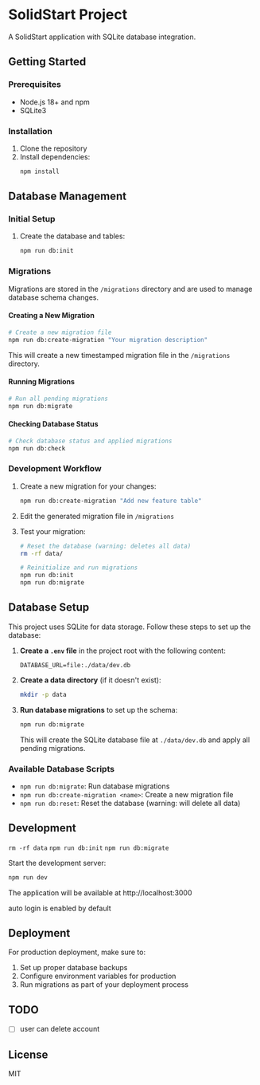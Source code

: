 # SolidStart Project

A SolidStart application with SQLite database integration.

## Getting Started

### Prerequisites

- Node.js 18+ and npm
- SQLite3

### Installation

1. Clone the repository
2. Install dependencies:
   ```bash
   npm install
   ```

## Database Management

### Initial Setup

1. Create the database and tables:
   ```bash
   npm run db:init
   ```

### Migrations

Migrations are stored in the `/migrations` directory and are used to manage database schema changes.

#### Creating a New Migration

```bash
# Create a new migration file
npm run db:create-migration "Your migration description"
```

This will create a new timestamped migration file in the `/migrations` directory.

#### Running Migrations

```bash
# Run all pending migrations
npm run db:migrate
```

#### Checking Database Status

```bash
# Check database status and applied migrations
npm run db:check
```

### Development Workflow

1. Create a new migration for your changes:
   ```bash
   npm run db:create-migration "Add new feature table"
   ```

2. Edit the generated migration file in `/migrations`

3. Test your migration:
   ```bash
   # Reset the database (warning: deletes all data)
   rm -rf data/
   
   # Reinitialize and run migrations
   npm run db:init
   npm run db:migrate
   ```

## Database Setup

This project uses SQLite for data storage. Follow these steps to set up the database:

1. **Create a `.env` file** in the project root with the following content:
   ```
   DATABASE_URL=file:./data/dev.db
   ```

2. **Create a data directory** (if it doesn't exist):
   ```bash
   mkdir -p data
   ```

3. **Run database migrations** to set up the schema:
   ```bash
   npm run db:migrate
   ```
   This will create the SQLite database file at `./data/dev.db` and apply all pending migrations.

### Available Database Scripts

- `npm run db:migrate`: Run database migrations
- `npm run db:create-migration <name>`: Create a new migration file
- `npm run db:reset`: Reset the database (warning: will delete all data)

## Development

`rm -rf data` `npm run db:init` `npm run db:migrate`

Start the development server:

```bash
npm run dev
```

The application will be available at http://localhost:3000

auto login is enabled by default

## Deployment

For production deployment, make sure to:
1. Set up proper database backups
2. Configure environment variables for production
3. Run migrations as part of your deployment process

## TODO

- [ ] user can delete account

## License

MIT
